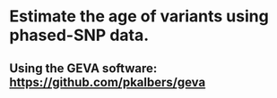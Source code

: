 # Estimate the age of variants using phased-SNP data.
## Using the GEVA software: https://github.com/pkalbers/geva
